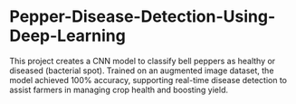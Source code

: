 # Pepper-Disease-Detection-Using-Deep-Learning
This project creates a CNN model to classify bell peppers as healthy or diseased (bacterial spot). Trained on an augmented image dataset, the model achieved 100% accuracy, supporting real-time disease detection to assist farmers in managing crop health and boosting yield.
